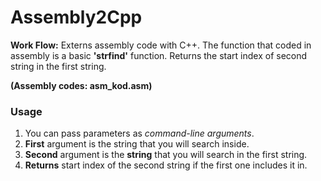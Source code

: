 # Assembly2Cpp

<p><strong>Work Flow:</strong> Externs assembly code with C++. The function that coded in assembly is a basic <b>'strfind'</b> function. Returns the start index of second string in the first string.<p>
  
<b>(Assembly codes: asm_kod.asm)</b>

<h3>Usage</h3>
  <ol>
    <li> You can pass parameters as <i>command-line arguments</i>. </li>
    <li> <b>First</b> argument is the string that you will search inside.</li>
    <li> <b>Second</b> argument is the <b>string</b> that you will search in the first string.</li>
    <li> <b>Returns</b> start index of the second string if the first one includes it in. </li>
  </ol>
